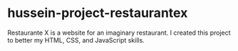 # hussein-project-restaurantex
Restaurante X is a website for an imaginary restaurant. I created this project to better my HTML, CSS, and JavaScript skills.
